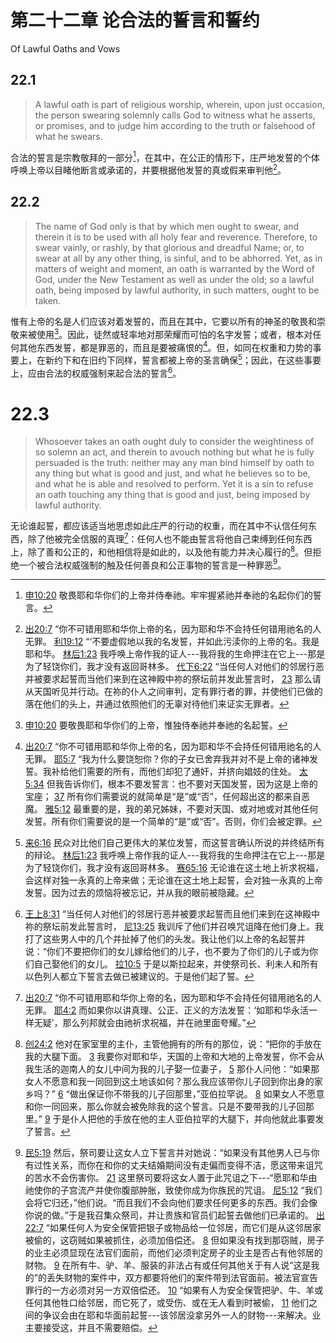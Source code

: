 # 第二十二章 论合法的誓言和誓约

Of Lawful Oaths and Vows

## 22.1

> A lawful oath is part of religious worship, wherein, upon just occasion, the person swearing solemnly calls God to witness what he asserts, or promises, and to judge him according to the truth or falsehood of what he swears.

合法的誓言是宗教敬拜的一部分[^22-1]，在其中，在公正的情形下，庄严地发誓的个体呼唤上帝以目睹他断言或承诺的，并要根据他发誓的真或假来审判他[^22-2]。

[^22-1]: [申10:20](https://biblehub.com/deuteronomy/10-20.htm) 敬畏耶和华你们的上帝并侍奉祂。牢牢握紧祂并奉祂的名起你们的誓言。

[^22-2]: [出20:7](https://biblehub.com/exodus/20-7.htm) “你不可错用耶和华你上帝的名，因为耶和华不会持任何错用祂名的人无罪。 [利19:12](https://biblehub.com/leviticus/19-12.htm) “‘不要虚假地以我的名发誓，并如此污渎你的上帝的名。我是耶和华。 [林后1:23](https://biblehub.com/2_corinthians/1-23.htm) 我呼唤上帝作我的证人---我将我的生命押注在它上---那是为了轻饶你们，我才没有返回哥林多。 [代下6:22](https://biblehub.com/2_chronicles/6-22.htm) “当任何人对他们的邻居行恶并被要求起誓而当他们来到在这神殿中祢的祭坛前并发此誓言时， [23](https://biblehub.com/2_chronicles/6-23.htm) 那么请从天国听见并行动。在祢的仆人之间审判，定有罪行者的罪，并使他们已做的落在他们的头上，并通过依照他们的无辜对待他们来证实无罪者。

## 22.2

> The name of God only is that by which men ought to swear, and therein it is to be used with all holy fear and reverence. Therefore, to swear vainly, or rashly, by that glorious and dreadful Name; or, to swear at all by any other thing, is sinful, and to be abhorred. Yet, as in matters of weight and moment, an oath is warranted by the Word of God, under the New Testament as well as under the old; so a lawful oath, being imposed by lawful authority, in such matters, ought to be taken.

惟有上帝的名是人们应该对着发誓的，而且在其中，它要以所有的神圣的敬畏和崇敬来被使用[^22-3]。因此，徒然或轻率地对那荣耀而可怕的名字发誓；或者，根本对任何其他东西发誓，都是罪恶的，而且是要被痛恨的[^22-4]。但，如同在权重和力势的事要上，在新约下和在旧约下同样，誓言都被上帝的圣言确保[^22-5]；因此，在这些事要上，应由合法的权威强制来起合法的誓言[^22-6]。

[^22-3]: [申10:20](https://biblehub.com/deuteronomy/10-20.htm) 要敬畏耶和华你们的上帝，惟独侍奉祂并奉祂的名起誓。

[^22-4]: [出20:7](https://biblehub.com/exodus/20-7.htm) “你不可错用耶和华你上帝的名，因为耶和华不会持任何错用祂名的人无罪。 [耶5:7](https://biblehub.com/jeremiah/5-7.htm) “我为什么要饶恕你？你的子女已舍弃我并对不是上帝的诸神发誓。我补给他们需要的所有，而他们却犯了通奸，并挤向娼妓的住处。 [太5:34](https://biblehub.com/matthew/5-34.htm) 但我告诉你们，根本不要发誓言：也不要对天国发誓，因为这是上帝的宝座； [37](https://biblehub.com/matthew/5-37.htm) 所有你们需要说的就简单是“是”或“否”，任何超出这的都来自恶魔。 [雅5:12](https://biblehub.com/james/5-12.htm) 最重要的是，我的弟兄姊妹，不要对天国、或对地或对其他任何发誓。所有你们需要说的是一个简单的“是”或“否”。否则，你们会被定罪。

[^22-5]: [来6:16](https://biblehub.com/hebrews/6-16.htm) 民众对比他们自己更伟大的某位发誓，而这誓言确认所说的并终结所有的辩论。 [林后1:23](https://biblehub.com/2_corinthians/1-23.htm) 我呼唤上帝作我的证人---我将我的生命押注在它上---那是为了轻饶你们，我才没有返回哥林多。 [赛65:16](https://biblehub.com/isaiah/65-16.htm) 无论谁在这土地上祈求祝福，会这样对独一永真的上帝来做；无论谁在这土地上起誓，会对独一永真的上帝发誓。因为过去的烦恼将被忘记，并从我的眼前被隐藏。

[^22-6]: [王上8:31](https://biblehub.com/1_kings/8-31.htm) “当任何人对他们的邻居行恶并被要求起誓而且他们来到在这神殿中祢的祭坛前发此誓言时， [尼13:25](https://biblehub.com/nehemiah/13-25.htm) 我训斥了他们并召唤咒诅降在他们身上。我打了这些男人中的几个并扯掉了他们的头发。我让他们以上帝的名起誓并说：“你们不要把你们的女儿嫁给他们的儿子，也不要为了你们的儿子或为你们自己娶他们的女儿。 [拉10:5](https://biblehub.com/ezra/10-5.htm) 于是以斯拉起来，并使祭司长、利未人和所有以色列人都立下誓言去做已被建议的。于是他们起了誓。

# 22.3

> Whosoever takes an oath ought duly to consider the weightiness of so solemn an act, and therein to avouch nothing but what he is fully persuaded is the truth: neither may any man bind himself by oath to any thing but what is good and just, and what he believes so to be, and what he is able and resolved to perform. Yet it is a sin to refuse an oath touching any thing that is good and just, being imposed by lawful authority.

无论谁起誓，都应该适当地思虑如此庄严的行动的权重，而在其中不认信任何东西，除了他被完全信服的真理[^22-7]：任何人也不能由誓言将他自己束缚到任何东西上，除了善和公正的，和他相信将是如此的，以及他有能力并决心履行的[^22-8]。但拒绝一个被合法权威强制的触及任何善良和公正事物的誓言是一种罪恶[^22-9]。

[^22-7]: [出20:7](https://biblehub.com/exodus/20-7.htm) “你不可错用耶和华你上帝的名，因为耶和华不会持任何错用祂名的人无罪。 [耶4:2](https://biblehub.com/jeremiah/4-2.htm) 而如果你以讲真理、公正、正义的方法发誓：‘如耶和华永活一样无疑’，那么列邦就会由祂祈求祝福，并在祂里面夸耀。”

[^22-8]: [创24:2](https://biblehub.com/genesis/24-2.htm) 他对在家室里的主仆，主管他拥有的所有的那位，说：“把你的手放在我的大腿下面。 [3](https://biblehub.com/genesis/24-3.htm) 我要你对耶和华，天国的上帝和大地的上帝发誓，你不会从我生活的迦南人的女儿中间为我的儿子娶一位妻子， [5](https://biblehub.com/genesis/24-5.htm) 那仆人问他：“如果那女人不愿意和我一同回到这土地该如何？那么我应该带你儿子回到你出身的家乡吗？” [6](https://biblehub.com/genesis/24-6.htm) “做出保证你不带我的儿子回那里，”亚伯拉罕说。 [8](https://biblehub.com/genesis/24-8.htm) 如果女人不愿意和你一同回来，那么你就会被免除我的这个誓言。只是不要带我的儿子回那里。” [9](https://biblehub.com/genesis/24-9.htm) 于是仆人把他的手放在他的主人亚伯拉罕的大腿下，并向他就此事要发了誓言。

[^22-9]: [民5:19](https://biblehub.com/numbers/5-19.htm) 然后，祭司要让这女人立下誓言并对她说：“如果没有其他男人已与你有过性关系，而你在和你的丈夫结婚期间没有走偏而变得不洁，愿这带来诅咒的苦水不会伤害你。 [21](https://biblehub.com/numbers/5-21.htm) 这里祭司要将这女人置于此咒诅之下---“愿耶和华由祂使你的子宫流产并使你腹部肿胀，致使你成为你族民的咒诅。 [尼5:12](https://biblehub.com/nehemiah/5-12.htm) “我们会将它归还，”他们说。“而且我们不会向他们要求任何更多的东西。我们会像你说的做。”于是我召集众祭司，并让贵族和官员们起誓去做他们已承诺的。 [出22:7](https://biblehub.com/exodus/22-7.htm) “如果任何人为安全保管把银子或物品给一位邻居，而它们是从这邻居家被偷的，这窃贼如果被抓住，必须加倍偿还。 [8](https://biblehub.com/exodus/22-8.htm) 但如果没有找到那窃贼，房子的业主必须显现在法官们面前，而他们必须判定房子的业主是否占有他邻居的财物。 [9](https://biblehub.com/exodus/22-9.htm) 在所有牛、驴、羊、服装的非法占有或任何其他关于有人说“这是我的”的丢失财物的案件中，双方都要将他们的案件带到法官面前。被法官宣告罪行的一方必须对另一方双倍偿还。 [10](https://biblehub.com/exodus/22-10.htm) “如果有人为安全保管把驴、牛、羊或任何其他牲口给邻居，而它死了，或受伤、或在无人看到时被偷， [11](https://biblehub.com/exodus/22-11.htm) 他们之间的争议会由在耶和华面前起誓---该邻居没拿另外一人的财物---来解决。业主要接受这，并且不需要赔偿。